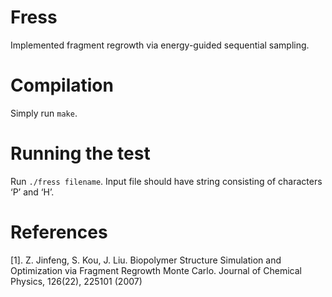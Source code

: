 # Fress

Implemented fragment regrowth via energy-guided sequential sampling.

# Compilation
Simply run ``` make ```.

# Running the test 

Run ```./fress filename```.
Input file should have string consisting of characters ‘P’ and ‘H’.


# References

[1]. Z.  Jinfeng,  S.  Kou,  J.  Liu. Biopolymer  Structure  Simulation  and Optimization via Fragment Regrowth Monte Carlo. Journal of Chemical Physics, 126(22), 225101 (2007)
